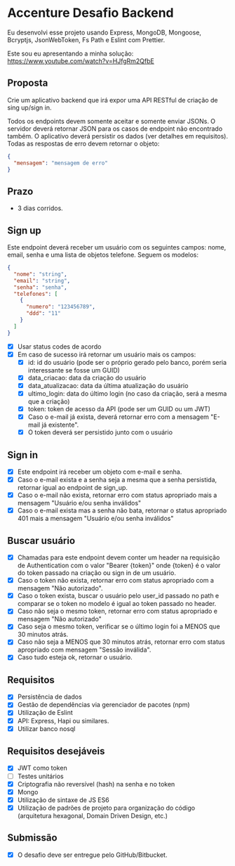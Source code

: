 # Accenture Desafio Backend

Eu desenvolvi esse projeto usando Express, MongoDB, Mongoose, Bcryptjs, JsonWebToken, Fs Path e Eslint com Prettier.

Este sou eu apresentando a minha solução:
https://www.youtube.com/watch?v=HJfgRm2QfbE

## Proposta

Crie um aplicativo backend que irá expor uma API RESTful de criação de sing up/sign
in.

Todos os endpoints devem somente aceitar e somente enviar JSONs. O servidor
deverá retornar JSON para os casos de endpoint não encontrado também.
O aplicativo deverá persistir os dados (ver detalhes em requisitos).
Todas as respostas de erro devem retornar o objeto:

```json
{
  "mensagem": "mensagem de erro"
}
```

## Prazo

- 3 dias corridos.

## **Sign up**

Este endpoint deverá receber um usuário com os seguintes campos: nome,
email, senha e uma lista de objetos telefone. Seguem os modelos:

```json
{
  "nome": "string",
  "email": "string",
  "senha": "senha",
  "telefones": [
    {
      "numero": "123456789",
      "ddd": "11"
    }
  ]
}
```

- [x] Usar status codes de acordo
- [x] Em caso de sucesso irá retornar um usuário mais os campos:
  - [x] id: id do usuário (pode ser o próprio gerado pelo banco, porém seria interessante
        se fosse um GUID)
  - [x] data_criacao: data da criação do usuário
  - [x] data_atualizacao: data da última atualização do usuário
  - [x] ultimo_login: data do último login (no caso da criação, será a mesma que a
        criação)
  - [x] token: token de acesso da API (pode ser um GUID ou um JWT)
  - [x] Caso o e-mail já exista, deverá retornar erro com a mensagem "E-mail já
        existente".
  - [x] O token deverá ser persistido junto com o usuário

## Sign in

- [x] Este endpoint irá receber um objeto com e-mail e senha.
- [x] Caso o e-mail exista e a senha seja a mesma que a senha persistida, retornar
      igual ao endpoint de sign_up.
- [x] Caso o e-mail não exista, retornar erro com status apropriado mais a mensagem
      "Usuário e/ou senha inválidos"
- [x] Caso o e-mail exista mas a senha não bata, retornar o status apropriado 401
      mais a mensagem "Usuário e/ou senha inválidos"

## Buscar usuário

- [x] Chamadas para este endpoint devem conter um header na requisição de
      Authentication com o valor "Bearer {token}" onde {token} é o valor do token
      passado na criação ou sign in de um usuário.
- [x] Caso o token não exista, retornar erro com status apropriado com a mensagem
      "Não autorizado".
- [x] Caso o token exista, buscar o usuário pelo user_id passado no path e comparar
      se o token no modelo é igual ao token passado no header.
- [x] Caso não seja o mesmo token, retornar erro com status apropriado e mensagem
      "Não autorizado"
- [x] Caso seja o mesmo token, verificar se o último login foi a MENOS que 30
      minutos atrás.
- [x] Caso não seja a MENOS que 30 minutos atrás, retornar erro com status
      apropriado com mensagem "Sessão inválida".
- [x] Caso tudo esteja ok, retornar o usuário.

## Requisitos

- [x] Persistência de dados
- [x] Gestão de dependências via gerenciador de pacotes (npm)
- [x] Utilização de Eslint
- [x] API: Express, Hapi ou similares.
- [x] Utilizar banco nosql

## Requisitos desejáveis

- [x] JWT como token
- [ ] Testes unitários
- [x] Criptografia não reversível (hash) na senha e no token
- [x] Mongo
- [x] Utilização de sintaxe de JS ES6
- [x] Utilização de padrões de projeto para organização do código (arquitetura
      hexagonal, Domain Driven Design, etc.)

## Submissão

- [x] O desafio deve ser entregue pelo GitHub/Bitbucket.
